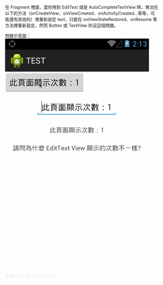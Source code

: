 在 Fragment 裡面，當你用到 EditText 或是 AutoCompleteTextView 時，無法在以下的方法（onCreateView、onViewCreated、onActivityCreated...等等，可能還有其他的）裡重新設定 text，只能在 onViewStateRestored、onResume 等方法裡重新設定，然而 Button 或 TextView 則沒這個問題。

問題示意圖：
![alt tag](https://github.com/tuvvut/edittext_bug/blob/master/sample.gif)
